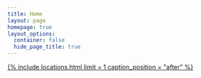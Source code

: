 ```yaml
---
title: Home
layout: page
homepage: true
layout_options:
  container: false
  hide_page_title: true
---
```


<div class="container">
  <div class="row center-xs">
    <div class="col-xs-12 col-sm-10 col-md-8">
      <a href="{% link pages/location.md %}">
        {%
          include locations.html
            limit = 1
            caption_position = "after"
        %}
      </a>
    </div>
  </div>
</div>
